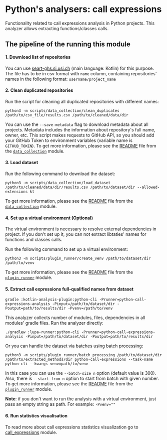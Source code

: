 # Python's analysers: call expressions

Functionality related to call expressions analysis in Python projects.
This analyzer allows extracting functions/classes calls.

## The pipeline of the running this module

#### 1. Download list of repositories

You can use [seart-ghs.si.usi.ch]( https://seart-ghs.si.usi.ch/) (main language: Kotlin) for this purpose. The file has
to be in csv format with ```name``` column, containing repositories' names in the following
format: ```username/project_name```

#### 2. Clean duplicated repositories

Run the script for cleaning all duplicated repositories with different names:
``` shell script
python3 -m scripts/data_collection/clean_duplicates /path/to/csv_file/results.csv /path/to/cleaned/data/dir
```
You can use the ```--save-metadata``` flag to download metadata about all projects.
Metadata includes the information about repository's full name, owner, etc.
This script makes requests to GitHub API,
so you should add your GitHub Token to environment variables
(variable name is ```GITHUB_TOKEN```).
To get more information, please see the [README](../../../../../../../../../../scripts/data_collection/README.md)
file from the [`data_collection`](../../../../../../../../../../scripts/data_collection) module.

#### 3. Load dataset

Run the following command to download the dataset:

``` 
python3 -m scripts/data_collection/load_dataset /path/to/cleaned/data/dir/results.csv /path/to/dataset/dir --allowed-extensions kt
```

To get more information, please see the [README](../../../../../../../../../../scripts/data_collection/README.md)
file from the [`data_collection`](../../../../../../../../../../scripts/data_collection) module.

#### 4. Set up a virtual environment (Optional)

The virtual environment is necessary to resolve external dependencies in project. 
If you don't set up it, you can not extract libtaties' names for functions and classes calls.

Run the following command to set up a virtual environment:

``` 
python3 -m scripts/plugin_runner/create_venv /path/to/dataset/dir /path/to/venv
```

To get more information, please see the [README](../../../../../../../../../../scripts/plugin_runner/README.md)
file from the [`plugin_runner`](../../../../../../../../../../scripts/plugin_runner) module.

#### 5. Extract call expressions full-qualified names from dataset

``` 
gradle :kotlin-analysis-plugin:python-cli -Prunner=python-call-expressions-analysis -Pinput=/path/to/dataset/dir -Poutput=path/to/results/dir -Pvenv=/path/to/venv
```
This analyzer collects number of modules, files, dependencies in all modules' gradle files.
Run the analyzer directly:
``` 
./gradlew :lupa-runner:python-cli -Prunner=python-call-expressions-analysis -Pinput=/path/to/dataset/dir -Poutput=path/to/results/dir
```
Or you can handle the dataset via batches using batch processing:
``` 
python3 -m scripts/plugin_runner/batch_processing /path/to/dataset/dir /path/to/extracted_methods/dir python-call-expressions --task-name python-cli --kwargs venv=path/to/venv
```
In this case you can use the ```--batch-size n``` option (default value is 300).
Also, there is ```--start-from n``` option to start from batch with given number.
To get more information, please see the [README](../../../../../../../../../../scripts/plugin_runner/README.md)
file from the [`plugin_runner`](../../../../../../../../../../scripts/plugin_runner) module.

**Note**: if you don't want to run the analysis with a virtual environment, just pass an empty string as path. For example: `-Pvenv=""`

#### 6. Run statistics visualisation

To read more about call expressions statistics visualization
go to [call_expressions](../../../../../../../../../../scripts/analysis/call_expressions/python/README.md) module.
